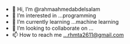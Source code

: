 - 👋 Hi, I’m @rahmaahmedabdelsalam
- 👀 I’m interested in ...programming 
- 🌱 I’m currently learning ...machine learning 
- 💞️ I’m looking to collaborate on ...
- 📫 How to reach me ...rhmta2611@gmail.com 

<!---
rahmaahmedabdelsalam/rahmaahmedabdelsalam is a ✨ special ✨ repository because its `README.md` (this file) appears on your GitHub profile.
You can click the Preview link to take a look at your changes.
--->
